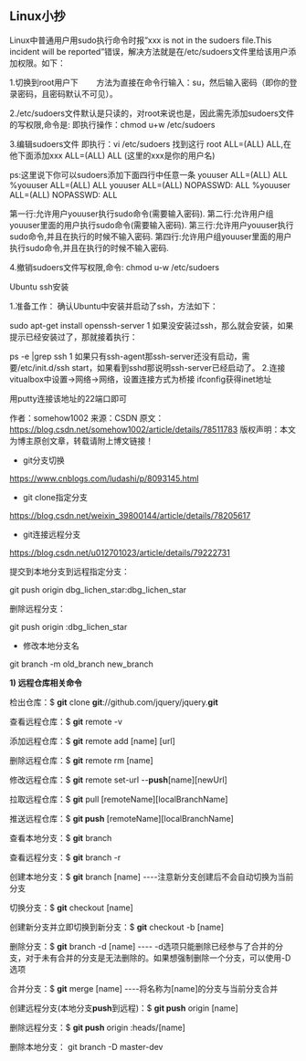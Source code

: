 ## Linux小抄

Linux中普通用户用sudo执行命令时报”xxx is not in the sudoers file.This incident will be reported”错误，解决方法就是在/etc/sudoers文件里给该用户添加权限。如下：

1.切换到root用户下 
　　方法为直接在命令行输入：su，然后输入密码（即你的登录密码，且密码默认不可见）。

2./etc/sudoers文件默认是只读的，对root来说也是，因此需先添加sudoers文件的写权限,命令是: 
即执行操作：chmod u+w /etc/sudoers

3.编辑sudoers文件 
即执行：vi /etc/sudoers 
找到这行 root ALL=(ALL) ALL,在他下面添加xxx ALL=(ALL) ALL (这里的xxx是你的用户名)

ps:这里说下你可以sudoers添加下面四行中任意一条 
youuser ALL=(ALL) ALL 
%youuser ALL=(ALL) ALL 
youuser ALL=(ALL) NOPASSWD: ALL 
%youuser ALL=(ALL) NOPASSWD: ALL

第一行:允许用户youuser执行sudo命令(需要输入密码). 
第二行:允许用户组youuser里面的用户执行sudo命令(需要输入密码). 
第三行:允许用户youuser执行sudo命令,并且在执行的时候不输入密码. 
第四行:允许用户组youuser里面的用户执行sudo命令,并且在执行的时候不输入密码.

4.撤销sudoers文件写权限,命令: 
chmod u-w /etc/sudoers



Ubuntu ssh安装

1.准备工作： 
确认Ubuntu中安装并启动了ssh，方法如下：

sudo apt-get install openssh-server
1
如果没安装过ssh，那么就会安装，如果提示已经安装过了，那就接着执行：

ps -e |grep ssh
1
如果只有ssh-agent那ssh-server还没有启动，需要/etc/init.d/ssh start，如果看到sshd那说明ssh-server已经启动了。 
2.连接 
vitualbox中设置->网络->网络，设置连接方式为桥接 
ifconfig获得inet地址 

用putty连接该地址的22端口即可

作者：somehow1002 
来源：CSDN 
原文：https://blog.csdn.net/somehow1002/article/details/78511783 
版权声明：本文为博主原创文章，转载请附上博文链接！



- git分支切换

https://www.cnblogs.com/ludashi/p/8093145.html

- git clone指定分支

https://blog.csdn.net/weixin_39800144/article/details/78205617



- git连接远程分支

https://blog.csdn.net/u012701023/article/details/79222731

提交到本地分支到远程指定分支：

 git push origin dbg_lichen_star:dbg_lichen_star

删除远程分支：

git push origin :dbg_lichen_star

- 修改本地分支名

git branch -m old_branch new_branch



**1) 远程仓库相关命令**

检出仓库：$ **git** clone **git**://github.com/jquery/jquery.**git**

查看远程仓库：$ **git** remote -v

添加远程仓库：$ **git** remote add [name] [url]

删除远程仓库：$ **git** remote rm [name]

修改远程仓库：$ **git** remote set-url --**push**[name][newUrl]

拉取远程仓库：$ **git** pull [remoteName][localBranchName]

推送远程仓库：$ **git push** [remoteName][localBranchName]



查看本地分支：$ **git** branch

查看远程分支：$ **git** branch -r

创建本地分支：$ **git** branch [name] ----注意新分支创建后不会自动切换为当前分支

切换分支：$ **git** checkout [name]

创建新分支并立即切换到新分支：$ **git** checkout -b [name]

删除分支：$ **git** branch -d [name] ---- -d选项只能删除已经参与了合并的分支，对于未有合并的分支是无法删除的。如果想强制删除一个分支，可以使用-D选项

合并分支：$ **git** merge [name] ----将名称为[name]的分支与当前分支合并

创建远程分支(本地分支**push**到远程)：$ **git push** origin [name]

删除远程分支：$ **git push** origin :heads/[name]



删除本地分支： git branch -D master-dev